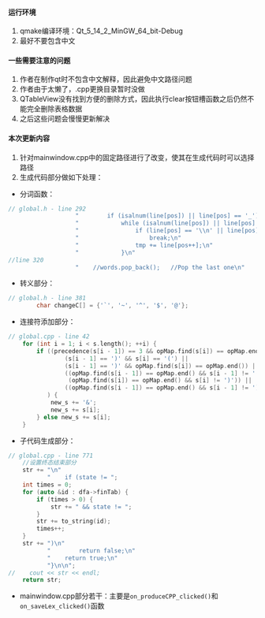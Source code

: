 #### 运行环境
1. qmake编译环境：Qt_5_14_2_MinGW_64_bit-Debug
2. 最好不要包含中文

#### 一些需要注意的问题
1. 作者在制作qt时不包含中文解释，因此避免中文路径问题
2. 作者由于太懒了，.cpp更换目录暂时没做
3. QTableView没有找到方便的删除方式，因此执行clear按钮槽函数之后仍然不能完全删除表格数据
4. 之后这些问题会慢慢更新解决

#### 本次更新内容
1. 针对mainwindow.cpp中的固定路径进行了改变，使其在生成代码时可以选择路径
2. 生成代码部分做如下处理：
+ 分词函数：
```c++
// global.h - line 292
                   "        if (isalnum(line[pos]) || line[pos] == '_') {\n"
                   "            while (isalnum(line[pos]) || line[pos] == '_' || line[pos] == '.') {\n"
                   "                if (line[pos] == '\\n' || line[pos] == '\\t' || line[pos] == ' ')\n"
                   "                    break;\n"
                   "                tmp += line[pos++];\n"
                   "            }\n"
//line 320
                   "    //words.pop_back();   //Pop the last one\n"
```

+ 转义部分：
```c++
// global.h - line 381
        char changeC[] = {'`', '~', '^', '$', '@'};
```

+ 连接符添加部分：
```c++
// global.cpp - line 42
    for (int i = 1; i < s.length(); ++i) {
        if ((precedence(s[i - 1]) == 3 && opMap.find(s[i]) == opMap.end() && s[i] != ')') ||
                (s[i - 1] == ')' && s[i] == '(') ||
                (s[i - 1] == ')' && opMap.find(s[i]) == opMap.end()) ||
                ((opMap.find(s[i - 1]) == opMap.end() && s[i - 1] != '(') &&
                 (opMap.find(s[i]) == opMap.end() && s[i] != ')')) ||
                ((opMap.find(s[i - 1]) == opMap.end() && s[i - 1] != ')') && s[i] == '(')
           ) {
            new_s += '&';
            new_s += s[i];
        } else new_s += s[i];
    }
```

+ 子代码生成部分：
```c++
// global.cpp - line 771
    //设置终态结束部分
    str += "\n"
           "    if (state != ";
    int times = 0;
    for (auto &id : dfa->finTab) {
        if (times > 0) {
            str += " && state != ";
        }
        str += to_string(id);
        times++;
    }
    str += ")\n"
           "        return false;\n"
           "    return true;\n"
           "}\n\n";
//    cout << str << endl;
    return str;
```

+ mainwindow.cpp部分若干：主要是`on_produceCPP_clicked()`和`on_saveLex_clicked()`函数
